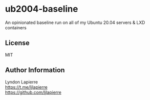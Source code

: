 ub2004-baseline
=========

An opinionated baseline run on all of my Ubuntu 20.04 servers & LXD containers

License
-------

MIT

Author Information
------------------

Lyndon Lapierre  
https://t.me/ljlapierre  
https://github.com/ljlapierre
